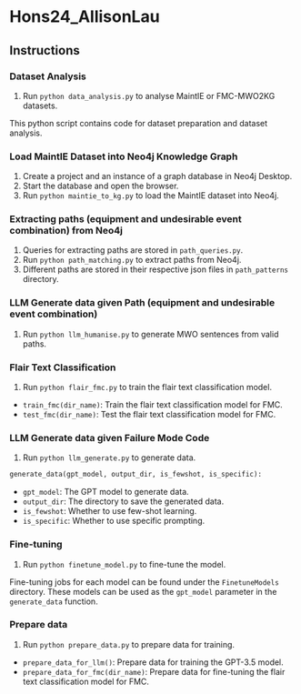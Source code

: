 # Hons24_AllisonLau
## Instructions
### Dataset Analysis
1. Run `python data_analysis.py` to analyse MaintIE or FMC-MWO2KG datasets.

This python script contains code for dataset preparation and dataset analysis.

### Load MaintIE Dataset into Neo4j Knowledge Graph
1. Create a project and an instance of a graph database in Neo4j Desktop.
2. Start the database and open the browser.
3. Run `python maintie_to_kg.py` to load the MaintIE dataset into Neo4j.

### Extracting paths (equipment and undesirable event combination) from Neo4j
1. Queries for extracting paths are stored in `path_queries.py`.
2. Run `python path_matching.py` to extract paths from Neo4j.
3. Different paths are stored in their respective json files in `path_patterns` directory.

### LLM Generate data given Path (equipment and undesirable event combination)
1. Run `python llm_humanise.py` to generate MWO sentences from valid paths.

### Flair Text Classification
1. Run `python flair_fmc.py` to train the flair text classification model.

- `train_fmc(dir_name)`: Train the flair text classification model for FMC.
- `test_fmc(dir_name)`: Test the flair text classification model for FMC.
### LLM Generate data given Failure Mode Code
1. Run `python llm_generate.py` to generate data.

```python
generate_data(gpt_model, output_dir, is_fewshot, is_specific):
```
- `gpt_model`: The GPT model to generate data.
- `output_dir`: The directory to save the generated data.
- `is_fewshot`: Whether to use few-shot learning.
- `is_specific`: Whether to use specific prompting.

### Fine-tuning
1. Run `python finetune_model.py` to fine-tune the model.

Fine-tuning jobs for each model can be found under the `FinetuneModels` directory. These models can be used as the `gpt_model` parameter in the `generate_data` function.

### Prepare data
1. Run `python prepare_data.py` to prepare data for training.

- `prepare_data_for_llm()`: Prepare data for training the GPT-3.5 model.
- `prepare_data_for_fmc(dir_name)`: Prepare data for fine-tuning the flair text classification model for FMC.